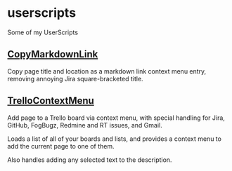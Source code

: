# userscripts
Some of my UserScripts

## [CopyMarkdownLink](https://raw.githubusercontent.com/jantman/userscripts/master/CopyMarkdownLink.user.js)

Copy page title and location as a markdown link context menu entry, removing annoying Jira square-bracketed title.

## [TrelloContextMenu](https://raw.githubusercontent.com/jantman/userscripts/master/TrelloContextMenu.user.js)

Add page to a Trello board via context menu, with special handling for Jira, GitHub, FogBugz, Redmine and RT issues, and Gmail.

Loads a list of all of your boards and lists, and provides a context menu to add the current page to one of them.

Also handles adding any selected text to the description.
